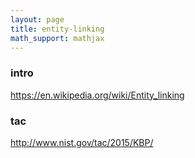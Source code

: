 ```yaml
---
layout: page
title: entity-linking
math_support: mathjax
---
```



### intro
https://en.wikipedia.org/wiki/Entity_linking

### tac
http://www.nist.gov/tac/2015/KBP/



